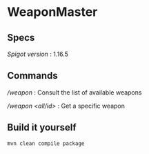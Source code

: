 # WeaponMaster

## Specs

*Spigot version* : 1.16.5

## Commands

*/weapon* : Consult the list of available weapons

*/weapon <all/id>* : Get a specific weapon

## Build it yourself

``mvn clean compile package``
